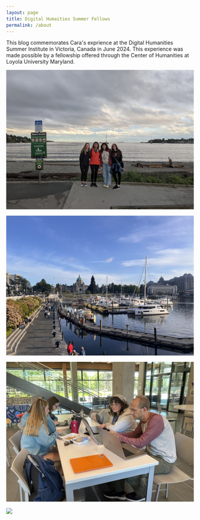 ```yaml
---
layout: page
title: Digital Humaities Summer Fellows
permalink: /about
---
```


This blog commemorates Cara's exprience at the Digital Humanities Summer Institute in Victoria, Canada in June 2024. This experience was made possible by a fellowship offered through the Center of Humanities at Loyola University Maryland. 

![](/assets/image/groupphoto.png)

![](/assets/image/victoriaport.png)

![](/assets/image/teamwork.png)

![](/assets/image/oracas.png)




